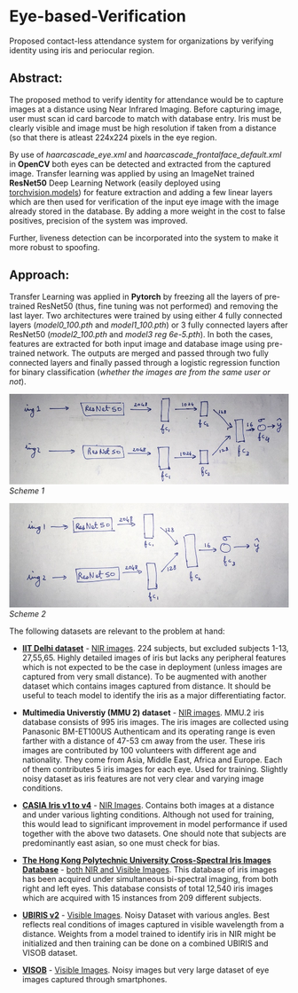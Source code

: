 # Eye-based-Verification
Proposed contact-less attendance system for organizations by verifying identity using iris and periocular region.

## Abstract:

The proposed method to verify identity for attendance would be to capture images at a distance using Near Infrared Imaging. Before capturing image, user must scan id card barcode to match with database entry. Iris must be clearly visible and image must be high resolution if taken from a distance (so that there is atleast 224x224 pixels in the eye region.

By use of *haarcascade_eye.xml* and *haarcascade_frontalface_default.xml* in **OpenCV** both eyes can be detected and extracted from the captured image. Transfer learning was applied by using an ImageNet trained **ResNet50** Deep Learning Network (easily deployed using [torchvision.models](https://pytorch.org/docs/stable/torchvision/models.html)) for feature extraction and adding a few linear layers which are then used for verification of the input eye image with the image already stored in the database. By adding a more weight in the cost to false positives, precision of the system was improved.

Further, liveness detection can be incorporated into the system to make it more robust to spoofing.

## Approach:

Transfer Learning was applied in **Pytorch** by freezing all the layers of pre-trained ResNet50 (thus, fine tuning was not performed) and removing the last layer. Two architectures were trained by using either 4 fully connected layers (*model0_100.pth* and *model1_100.pth*) or 3 fully connected layers after ResNet50 (*model2_100.pth* and *model3 reg 6e-5.pth*). In both the cases, features are extracted for both input image and database image using pre-trained network. The outputs are merged and passed through two fully connected layers and finally passed through a logistic regression function for binary classification (*whether the images are from the same user or not*).

![Scheme 1](resources/classifier%201.JPG?raw=true)*Scheme 1*

![Scheme 2](resources/classifier%202.JPG?raw=true)*Scheme 2*

The following datasets are relevant to the problem at hand:

* [**IIT Delhi dataset**](https://www4.comp.polyu.edu.hk/~csajaykr/IITD/Database_Iris.htm) - <ins> NIR images</ins>. 224 subjects, but excluded subjects 1-13, 27,55,65. Highly detailed images of iris but lacks any peripheral features which is not expected to be the case in deployment (unless images are captured from very small distance). To be augmented with another dataset which contains images captured from distance. It should be useful to teach model to identify the iris as a major differentiating factor. 

* **Multimedia Universtiy (MMU 2) dataset** - <ins> NIR images</ins>. MMU.2 iris database consists of 995 iris images. The iris images are collected using Panasonic BM-ET100US Authenticam and its operating range is even farther with a distance of 47-53 cm away from the user. These iris images are contributed by 100 volunteers with different age and nationality. They come from Asia, Middle East, Africa and Europe. Each of them contributes 5 iris images for each eye. Used for training. Slightly noisy dataset as iris features are not very clear and varying image conditions.

* [**CASIA Iris v1 to v4**](http://biometrics.idealtest.org/dbDetailForUser.do?id=4) - <ins> NIR Images</ins>. Contains both images at a distance and under various lighting conditions. Although not used for training, this would lead to significant improvement in model performance if used together with the above two datasets. One should note that subjects are predominantly east asian, so one must check for bias.

* [**The Hong Kong Polytechnic University Cross-Spectral Iris Images Database**](https://www4.comp.polyu.edu.hk/~csajaykr/polyuiris.htm) - <ins> both NIR and Visible Images</ins>. This database of iris images has been acquired under simultaneous bi-spectral imaging, from both right and left eyes. This database consists of total 12,540 iris images which are acquired with 15 instances from 209 different subjects.

* [**UBIRIS v2**](http://iris.di.ubi.pt/ubiris2.html) - <ins> Visible Images</ins>. Noisy Dataset with various angles. Best reflects real conditions of images captured in visible wavelength from a distance. Weights from a model trained to identify iris in NIR might be initialized and then training can be done on a combined UBIRIS and VISOB dataset.

* [**VISOB**](https://sce.umkc.edu/research-sites/cibit/visob_v1.html) - <ins> Visible Images</ins>. Noisy images but very large dataset of eye images captured through smartphones.

